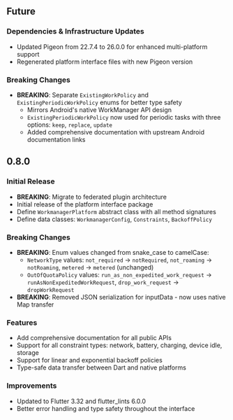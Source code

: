 ## Future

### Dependencies & Infrastructure Updates
* Updated Pigeon from 22.7.4 to 26.0.0 for enhanced multi-platform support
* Regenerated platform interface files with new Pigeon version

### Breaking Changes
* **BREAKING**: Separate `ExistingWorkPolicy` and `ExistingPeriodicWorkPolicy` enums for better type safety
  * Mirrors Android's native WorkManager API design
  * `ExistingPeriodicWorkPolicy` now used for periodic tasks with three options: `keep`, `replace`, `update`
  * Added comprehensive documentation with upstream Android documentation links

## 0.8.0

### Initial Release
* **BREAKING**: Migrate to federated plugin architecture
* Initial release of the platform interface package
* Define `WorkmanagerPlatform` abstract class with all method signatures
* Define data classes: `WorkmanagerConfig`, `Constraints`, `BackoffPolicy`

### Breaking Changes
* **BREAKING**: Enum values changed from snake_case to camelCase:
  * `NetworkType` values: `not_required` → `notRequired`, `not_roaming` → `notRoaming`, `metered` → `metered` (unchanged)
  * `OutOfQuotaPolicy` values: `run_as_non_expedited_work_request` → `runAsNonExpeditedWorkRequest`, `drop_work_request` → `dropWorkRequest`
* **BREAKING**: Removed JSON serialization for inputData - now uses native Map transfer

### Features
* Add comprehensive documentation for all public APIs
* Support for all constraint types: network, battery, charging, device idle, storage
* Support for linear and exponential backoff policies
* Type-safe data transfer between Dart and native platforms

### Improvements
* Updated to Flutter 3.32 and flutter_lints 6.0.0
* Better error handling and type safety throughout the interface